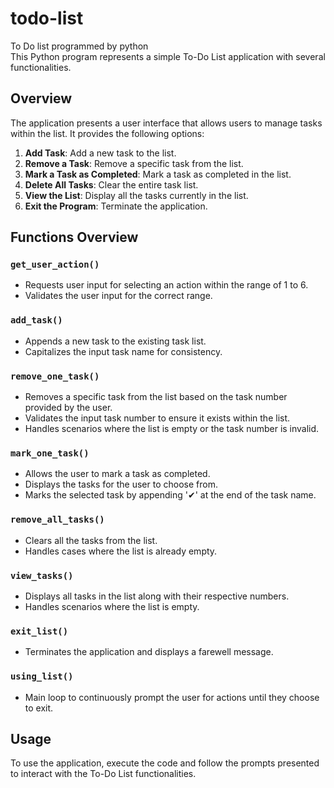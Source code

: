 # todo-list
To Do list programmed by python  
This Python program represents a simple To-Do List application with several functionalities.

## Overview

The application presents a user interface that allows users to manage tasks within the list. It provides the following options:

1. **Add Task**: Add a new task to the list.
2. **Remove a Task**: Remove a specific task from the list.
3. **Mark a Task as Completed**: Mark a task as completed in the list.
4. **Delete All Tasks**: Clear the entire task list.
5. **View the List**: Display all the tasks currently in the list.
6. **Exit the Program**: Terminate the application.

## Functions Overview

### `get_user_action()`
- Requests user input for selecting an action within the range of 1 to 6.
- Validates the user input for the correct range.

### `add_task()`
- Appends a new task to the existing task list.
- Capitalizes the input task name for consistency.

### `remove_one_task()`
- Removes a specific task from the list based on the task number provided by the user.
- Validates the input task number to ensure it exists within the list.
- Handles scenarios where the list is empty or the task number is invalid.

### `mark_one_task()`
- Allows the user to mark a task as completed.
- Displays the tasks for the user to choose from.
- Marks the selected task by appending '✔' at the end of the task name.

### `remove_all_tasks()`
- Clears all the tasks from the list.
- Handles cases where the list is already empty.

### `view_tasks()`
- Displays all tasks in the list along with their respective numbers.
- Handles scenarios where the list is empty.

### `exit_list()`
- Terminates the application and displays a farewell message.

### `using_list()`
- Main loop to continuously prompt the user for actions until they choose to exit.

## Usage
To use the application, execute the code and follow the prompts presented to interact with the To-Do List functionalities.


